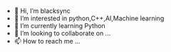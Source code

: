 - 👋 Hi, I’m blacksync
- 👀 I’m interested in python,C++,AI,Machine learning
- 🌱 I’m currently learning Python
- 💞️ I’m looking to collaborate on ...
- 📫 How to reach me ...

<!---
Easytechs250/Easytechs250 is a ✨ special ✨ repository because its `README.md` (this file) appears on your GitHub profile.
You can click the Preview link to take a look at your changes.
--->
